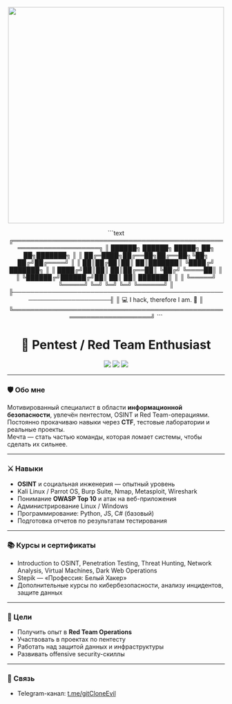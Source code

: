 <!-- Гифка в шапке -->
<p align="center">
  <img src="https://media1.giphy.com/media/v1.Y2lkPTc5MGI3NjExb2hzYzMwdW00MG54NjBtd3ZnMXFzc2tteDdzMWZ6b2NhYWs2eTdqNyZlcD12MV9pbnRlcm5hbF9naWZfYnlfaWQmY3Q9Zw/o0vwzuFwCGAFO/giphy.gif" width="500"/>
</p>

<p align="center">
```text
╔════════════════════════════════════════════════════════════════════╗
║      ██████╗ ██████╗  █████╗ ██╗   ██╗███████╗                     ║
║    ██╔═████╗██╔══██╗██╔══██╗╚██╗ ██╔╝██╔════╝                      ║
║    ██║██╔██║██║  ██║███████║ ╚████╔╝ ███████╗                      ║
║    ████╔╝██║██║  ██║██╔══██║  ╚██╔╝  ╚════██║                      ║
║    ╚██████╔╝██████╔╝██║  ██║   ██║   ███████║                      ║
║     ╚═════╝ ╚═════╝ ╚═╝  ╚═╝   ╚═╝   ╚══════╝                      ║
╟────────────────────────────────────────────────────────────────────╢
║   💻  I hack, therefore I am. 🔐                                  ║
╚════════════════════════════════════════════════════════════════════╝
```
</p>


<h1 align="center">👾 Pentest / Red Team Enthusiast</h1>

<p align="center">
  <img src="https://img.shields.io/badge/Pentest-Active-green?style=for-the-badge&logo=kalilinux&logoColor=white" />
  <img src="https://img.shields.io/badge/OSINT-Pro-blue?style=for-the-badge&logo=hackaday&logoColor=white" />
  <img src="https://img.shields.io/badge/Red%20Team-Future%20Ops-red?style=for-the-badge&logo=redhat&logoColor=white" />
</p>

---

### 🛡️ Обо мне
Мотивированный специалист в области **информационной безопасности**, увлечён пентестом, OSINT и Red Team-операциями.  
Постоянно прокачиваю навыки через **CTF**, тестовые лаборатории и реальные проекты.  
Мечта — стать частью команды, которая ломает системы, чтобы сделать их сильнее.

---

### ⚔ Навыки
- **OSINT** и социальная инженерия — опытный уровень
- Kali Linux / Parrot OS, Burp Suite, Nmap, Metasploit, Wireshark
- Понимание **OWASP Top 10** и атак на веб-приложения
- Администрирование Linux / Windows
- Программирование: Python, JS, C# (базовый)
- Подготовка отчетов по результатам тестирования

---

### 📚 Курсы и сертификаты
- Introduction to OSINT, Penetration Testing, Threat Hunting, Network Analysis, Virtual Machines, Dark Web Operations
- Stepik — «Профессия: Белый Хакер»
- Дополнительные курсы по кибербезопасности, анализу инцидентов, защите данных

---

### 🎯 Цели
- Получить опыт в **Red Team Operations**
- Участвовать в проектах по пентесту
- Работать над защитой данных и инфраструктуры
- Развивать offensive security-скиллы

---

### 📡 Связь
- Telegram-канал: [t.me/gitCloneEvil](https://t.me/gitCloneEvil)

